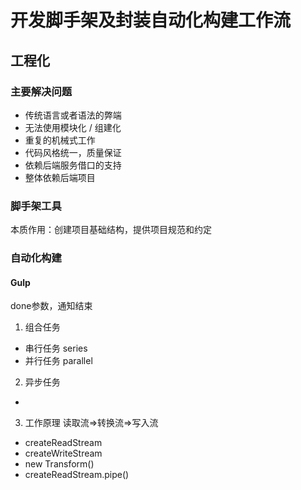 # **开发脚手架及封装自动化构建工作流**
## 工程化
### 主要解决问题
- 传统语言或者语法的弊端
- 无法使用模块化 / 组建化
- 重复的机械式工作
- 代码风格统一，质量保证
- 依赖后端服务借口的支持
- 整体依赖后端项目


### 脚手架工具
本质作用：创建项目基础结构，提供项目规范和约定


### 自动化构建

#### Gulp
done参数，通知结束

1. 组合任务
- 串行任务 series
- 并行任务 parallel

2. 异步任务
- 

3. 工作原理
读取流=>转换流=>写入流
- createReadStream
- createWriteStream
- new Transform()
- createReadStream.pipe()